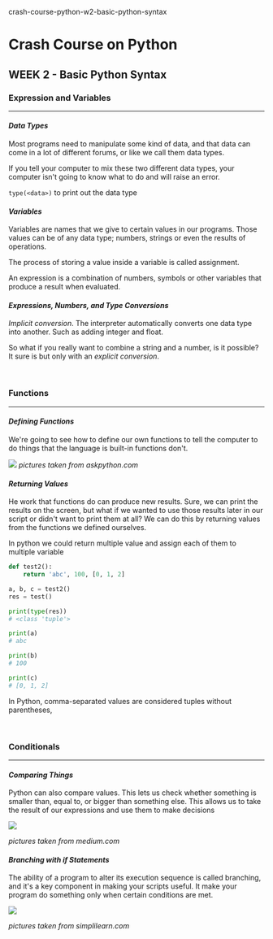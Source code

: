 crash-course-python-w2-basic-python-syntax

# Crash Course on Python
## WEEK 2 - Basic Python Syntax

### **Expression and Variables**
* * *
#### *Data Types*
Most programs need to manipulate some kind of data, and that data can come in a lot of different forums, or like we call them data types. 

If you tell your computer to mix these two different data types, your computer isn't going to know what to do and will raise an error. 

`type(<data>)` to print out the data type

#### *Variables*
Variables are names that we give to certain values in our programs. Those values can be of any data type; numbers, strings or even the results of operations. 

The process of storing a value inside a variable is called assignment. 

An expression is a combination of numbers, symbols or other variables that produce a result when evaluated. 

#### *Expressions, Numbers, and Type Conversions*
*Implicit conversion*. The interpreter automatically converts one data type into another. Such as adding integer and float.

So what if you really want to combine a string and a number, is it possible? It sure is but only with an *explicit conversion*.

<br/>

### **Functions**
* * *
#### *Defining Functions*
We're going to see how to define our own functions to tell the computer to do things that the language is built-in functions don't. 

![](https://cdn.askpython.com/wp-content/uploads/2019/06/python-functions.png)
*pictures taken from askpython.com*

#### *Returning Values*
He work that functions do can produce new results. Sure, we can print the results on the screen, but what if we wanted to use those results later in our script or didn't want to print them at all? We can do this by returning values from the functions we defined ourselves.

In python we could return multiple value and assign each of them to multiple variable

```python
def test2():
    return 'abc', 100, [0, 1, 2]

a, b, c = test2()
res = test()

print(type(res))
# <class 'tuple'>

print(a)
# abc

print(b)
# 100

print(c)
# [0, 1, 2]
```

In Python, comma-separated values are considered tuples without parentheses, 

<br/>

### **Conditionals**
* * *
#### *Comparing Things*
Python can also compare values. This lets us check whether something is smaller than, equal to, or bigger than something else. This allows us to take the result of our expressions and use them to make decisions

![](https://miro.medium.com/max/727/0*-h4Y88JjmLCvPnil.png)

*pictures taken from medium.com*

#### *Branching with if Statements*
The ability of a program to alter its execution sequence is called branching, and it's a key component in making your scripts useful. It make your program do something only when certain conditions are met.

![](https://www.simplilearn.com/ice9/free_resources_article_thumb/c-evenodd.JPG)

*pictures taken from simplilearn.com*
